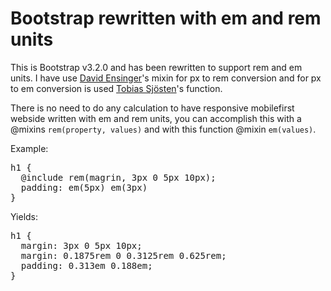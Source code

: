 Bootstrap rewritten with em and rem units
===========

This is Bootstrap v3.2.0 and has been rewritten to support rem and em units. I have use [David Ensinger][DavidEnsinger]'s mixin for px to rem conversion and for px to em conversion is used [Tobias Sjösten][TobiasSjösten]'s function.

There is no need to do any calculation to have responsive mobilefirst webside written with em and rem units, you can accomplish this with a @mixins `rem(property, values)` and with this function @mixin `em(values)`.

Example:

<pre class="console">
h1 { 
  @include rem(magrin, 3px 0 5px 10px);
  padding: em(5px) em(3px)
}
</pre>

Yields:

<pre class="console">
h1 {
  margin: 3px 0 5px 10px;
  margin: 0.1875rem 0 0.3125rem 0.625rem;
  padding: 0.313em 0.188em;
}
</pre>


[DavidEnsinger]: http://davidensinger.com/2013/03/using-rems-with-sass/
[TobiasSjösten]: http://vvv.tobiassjosten.net/css/px-to-em-with-sass/
